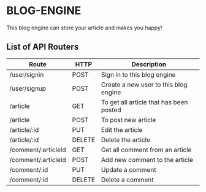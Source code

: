 **BLOG-ENGINE**
====
  This blog engine can store your article and makes you happy!

## List of API Routers

Route | HTTP | Description
----- | ---- | -----------
/user/signin | POST | Sign in to this blog engine
/user/signup | POST | Create a new user to this blog engine
/article | GET | To get all article that has been posted
/article | POST | To post new article
/article/:id | PUT | Edit the article
/article/:id | DELETE | Delete the article
/comment/:articleId | GET | Get all comment from an article
/comment/:articleId | POST | Add new comment to the article
/comment/:id | PUT | Update a comment
/comment/:id | DELETE | Delete a comment
